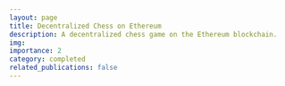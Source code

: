 ```yaml
---
layout: page
title: Decentralized Chess on Ethereum
description: A decentralized chess game on the Ethereum blockchain.
img:
importance: 2
category: completed
related_publications: false
---
```

